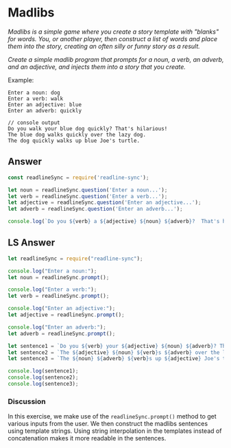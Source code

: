 # Madlibs
*Madlibs is a simple game where you create a story template with "blanks" for words. You, or another player, then construct a list of words and place them into the story, creating an often silly or funny story as a result.*

*Create a simple madlib program that prompts for a noun, a verb, an adverb, and an adjective, and injects them into a story that you create.*

Example:

```
Enter a noun: dog
Enter a verb: walk
Enter an adjective: blue
Enter an adverb: quickly

// console output
Do you walk your blue dog quickly? That's hilarious!
The blue dog walks quickly over the lazy dog.
The dog quickly walks up blue Joe's turtle.
```
## Answer
```js
const readlineSync = require('readline-sync');

let noun = readlineSync.question('Enter a noun...');
let verb = readlineSync.question('Enter a verb...');
let adjective = readlineSync.question('Enter an adjective...');
let adverb = readlineSync.question('Enter an adverb...');

console.log(`Do you ${verb} a ${adjective} ${noun} ${adverb}?  That's hilarious! I am ${adverb} losing my goddamned mind.`);
```

## LS Answer
```js
let readlineSync = require("readline-sync");

console.log("Enter a noun:");
let noun = readlineSync.prompt();

console.log("Enter a verb:");
let verb = readlineSync.prompt();

console.log("Enter an adjective:");
let adjective = readlineSync.prompt();

console.log("Enter an adverb:");
let adverb = readlineSync.prompt();

let sentence1 = `Do you ${verb} your ${adjective} ${noun} ${adverb}? That's hilarious!`;
let sentence2 = `The ${adjective} ${noun} ${verb}s ${adverb} over the lazy dog.`;
let sentence3 = `The ${noun} ${adverb} ${verb}s up ${adjective} Joe's turtle.`;

console.log(sentence1);
console.log(sentence2);
console.log(sentence3);
```

### Discussion
In this exercise, we make use of the `readlineSync.prompt()` method to get various inputs from the user. We then construct the madlibs sentences using template strings. Using string interpolation in the templates instead of concatenation makes it more readable in the sentences.